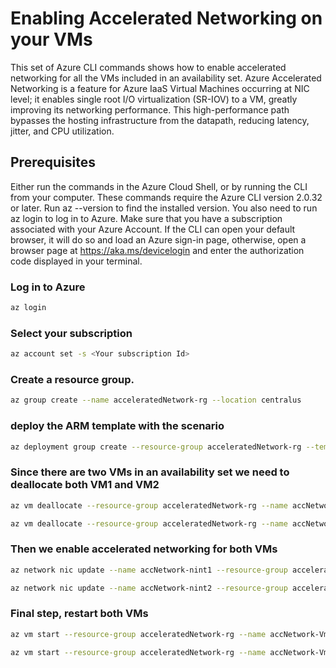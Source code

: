 # Enabling Accelerated Networking on your VMs

This set of Azure CLI commands shows how to enable accelerated networking for all the VMs included in an availability set. Azure Accelerated Networking is a feature for Azure IaaS Virtual Machines occurring at NIC level; it enables single root I/O virtualization (SR-IOV) to a VM, greatly improving its networking performance. This high-performance path bypasses the hosting infrastructure from the datapath, reducing latency, jitter, and CPU utilization.

## Prerequisites

Either run the commands in the Azure Cloud Shell, or by running the CLI from your computer.  These commands require the Azure CLI version 2.0.32 or later. Run az --version to find the installed version. You also need to run az login to log in to Azure. Make sure that you have a subscription associated with your Azure Account. If the CLI can open your default browser, it will do so and load an Azure sign-in page, otherwise, open a browser page at https://aka.ms/devicelogin and enter the authorization code displayed in your terminal.

### Log in to Azure

```sh
az login
```

### Select your subscription

```sh
az account set -s <Your subscription Id>
```

### Create a resource group.

```sh
az group create --name acceleratedNetwork-rg --location centralus
```

### deploy the ARM template with the scenario

```sh
az deployment group create --resource-group acceleratedNetwork-rg --template-file Deployment/accNetwork.json
```

### Since there are two VMs in an availability set we need to deallocate both VM1 and VM2

```sh
az vm deallocate --resource-group acceleratedNetwork-rg --name accNetwork-Vm1

az vm deallocate --resource-group acceleratedNetwork-rg --name accNetwork-Vm2
```

### Then we enable accelerated networking for both VMs

```sh
az network nic update --name accNetwork-nint1 --resource-group acceleratedNetwork-rg --accelerated-networking true

az network nic update --name accNetwork-nint2 --resource-group acceleratedNetwork-rg --accelerated-networking true
```

### Final step, restart both VMs

```sh
az vm start --resource-group acceleratedNetwork-rg --name accNetwork-Vm1

az vm start --resource-group acceleratedNetwork-rg --name accNetwork-Vm2
```
